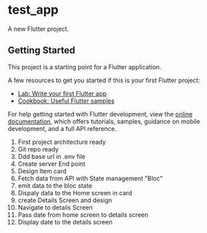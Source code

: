 # test_app

A new Flutter project.

## Getting Started

This project is a starting point for a Flutter application.

A few resources to get you started if this is your first Flutter project:

- [Lab: Write your first Flutter app](https://docs.flutter.dev/get-started/codelab)
- [Cookbook: Useful Flutter samples](https://docs.flutter.dev/cookbook)

For help getting started with Flutter development, view the
[online documentation](https://docs.flutter.dev/), which offers tutorials,
samples, guidance on mobile development, and a full API reference.


1. First project architecture ready
2. Git repo ready
3. Ddd base url in .env file
4. Create server End point
5. Design Item card
6. Fetch data from API with State management "Bloc"
7. emit data to the bloc state
8. Dispaly data to the Home screen in card
9. create Details Screen and design
10. Navigate to details Screen
11. Pass date from home screen to details screen
12. Display date to the details screen
